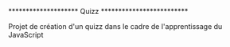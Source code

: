 ******************** Quizz *************************

Projet de création d'un quizz dans le cadre de l'apprentissage du JavaScript
